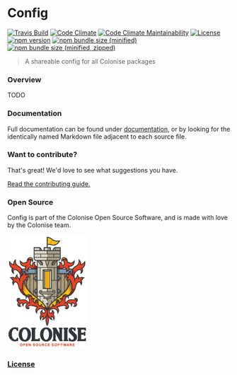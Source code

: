 # Config

[![Travis Build](https://img.shields.io/travis/Colonise/Config.svg)](https://travis-ci.com/Colonise/Config) [![Code Climate](https://img.shields.io/codeclimate/coverage/Colonise/Config.svg)](https://codeclimate.com/github/Colonise/Config/test_coverage) [![Code Climate Maintainability](https://img.shields.io/codeclimate/maintainability-percentage/Colonise/Config.svg)](https://codeclimate.com/github/Colonise/Config/maintainability) [![License](https://img.shields.io/github/license/Colonise/Config.svg)](https://github.com/Colonise/Config/blob/master/LICENSE) [![npm version](https://img.shields.io/npm/v/@colonise/config.svg)](https://www.npmjs.com/package/@colonise/config) [![npm bundle size \(minified\)](https://img.shields.io/bundlephobia/min/@colonise/config.svg)](https://www.npmjs.com/package/@colonise/config) [![npm bundle size \(minified, zipped\)](https://img.shields.io/bundlephobia/minzip/@colonise/config.svg)](https://www.npmjs.com/package/@colonise/config)

> A shareable config for all Colonise packages

### Overview

TODO

### Documentation

Full documentation can be found under [documentation](documentation), or by looking for the identically named Markdown file adjacent to each source file.

### Want to contribute?

That's great! We'd love to see what suggestions you have.

[Read the contributing guide.](CONTRIBUTING.md)

### Open Source

Config is part of the Colonise Open Source Software, and is made with love by the Colonise team.

![](documentation/assets/colonise256.png)

### [License](LICENSE)

